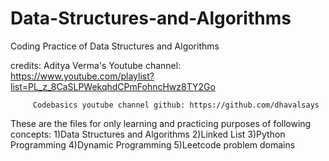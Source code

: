 # Data-Structures-and-Algorithms
Coding Practice of Data Structures and Algorithms

credits: Aditya Verma's Youtube channel: https://www.youtube.com/playlist?list=PL_z_8CaSLPWekqhdCPmFohncHwz8TY2Go 
         
         Codebasics youtube channel github: https://github.com/dhavalsays

These are the files for only learning and practicing purposes of following concepts:
1)Data Structures and Algorithms
2)Linked List
3)Python Programming
4)Dynamic Programming
5)Leetcode problem domains

